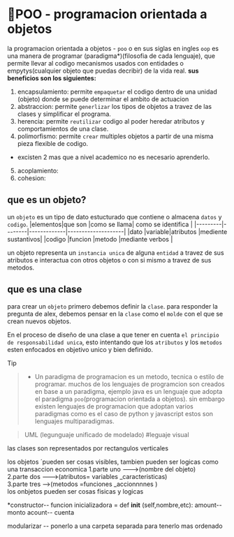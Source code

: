 # 🚌POO - programacion orientada a objetos
la programacion orientada a objetos - `poo` o en sus siglas en ingles `oop` es una manera de programar (paradigma*)(filosofia de cada lenguaje), que permite llevar al codigo mecanismos usados con entidades o empytys(cualquier objeto que puedas decribir) de la vida real.
**sus beneficios son los siguientes:**
1. encapsulamiento: permite `empaquetar` el codigo dentro de una unidad (objeto) donde se puede determinar el ambito de actuacion  
2. abstraccion: permite `generlizar` los tipos de objetos a travez de las clases y simplificar el programa.
3. herencia: permite `reutilizar` codigo al poder heredar atributos y comportamientos de una clase.
4. polimorfismo: permite `crear` multiples objetos a partir de una misma pieza flexible de codigo.
* excisten 2 mas que a nivel academico no es necesario aprenderlo.
5. acoplamiento:
6. cohesion:

## que es un objeto?
un `objeto` es un tipo de dato estucturado que contiene o almacena `datos` y `codigo`. 
|elementos|que son |como se llama| como se identifica |
|---------|--------|-------------|--------------------|
|dato     |variable|atributos    |mediente sustantivos|
|codigo   |funcion |metodo       |mediante verbos     |

un objeto representa un `instancia unica` de alguna `entidad` a travez de sus atributos e interactua con otros objetos o con si mismo a travez de sus metodos.
## que es una clase
para crear un `objeto` primero debemos definir la `clase`.
para responder la pregunta de alex, debemos pensar en la `clase` como el `molde` con el que se crean nuevos objetos.

En el proceso de diseño de una clase a que tener en cuenta `el principio de responsabilidad unica`, esto intentando que los `atributos` y los `metodos` esten enfocados en objetivo unico y bien definido.

> [!TIP]

> * Un paradigma de programacion es un metodo, tecnica o estilo de programar. muchos de los lenguajes de programcion son creados en base a un paradigma, ejemplo java es un lenguaje que adopta el paradigma `poo`(programacion orientada a objetos). sin embargo existen lenguajes de programacion que adoptan varios paradigmas como es el caso de python y javascript estos son lenguajes multiparadigmas.

> UML (legunguaje unificado de modelado) #leguaje visual

las clases son representados por rectangulos verticales

los objetos ´pueden ser cosas visibles, tambien pueden ser logicas como una transaccion economica
1.parte uno --->(nombre del objeto)   
2.parte dos --->(atributos= variables _caracteristicas)   
3.parte tres -->(metodos =funciones _accionnnnes )   
los onbjetos pueden ser cosas fisicas y logicas

*constructor-- funcion inicializadora = def __init__ (self,nombre,etc):
amount-- monto
acount-- cuenta

modularizar -- ponerlo a una carpeta separada para tenerlo mas ordenado



